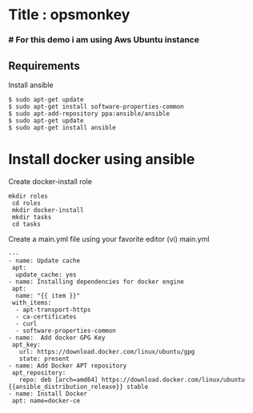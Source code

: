 # Title : opsmonkey
### # For this demo i am using Aws  Ubuntu instance
## Requirements

Install ansible 
```
$ sudo apt-get update
$ sudo apt-get install software-properties-common
$ sudo apt-add-repository ppa:ansible/ansible
$ sudo apt-get update
$ sudo apt-get install ansible
```
# Install docker using ansible
Create docker-install role
```
mkdir roles
 cd roles
 mkdir docker-install
 mkdir tasks
 cd tasks
 ```
 Create a main.yml file using your favorite editor (vi)
 main.yml
 ```
---
- name: Update cache
  apt:
   update_cache: yes
- name: Installing dependencies for docker engine
  apt:
   name: "{{ item }}"
  with_items:
   - apt-transport-https
   - ca-certificates
   - curl
   - software-properties-common
- name:  Add docker GPG Key
  apt_key:
    url: https://download.docker.com/linux/ubuntu/gpg
    state: present
- name: Add Docker APT repository
  apt_repository:
    repo: deb [arch=amd64] https://download.docker.com/linux/ubuntu {{ansible_distribution_release}} stable
- name: Install Docker
  apt: name=docker-ce
```

```
